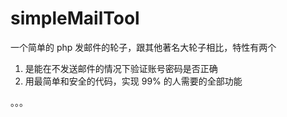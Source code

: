 # simpleMailTool
一个简单的 php 发邮件的轮子，跟其他著名大轮子相比，特性有两个
1. 是能在不发送邮件的情况下验证账号密码是否正确
2. 用最简单和安全的代码，实现 99% 的人需要的全部功能

。。。

